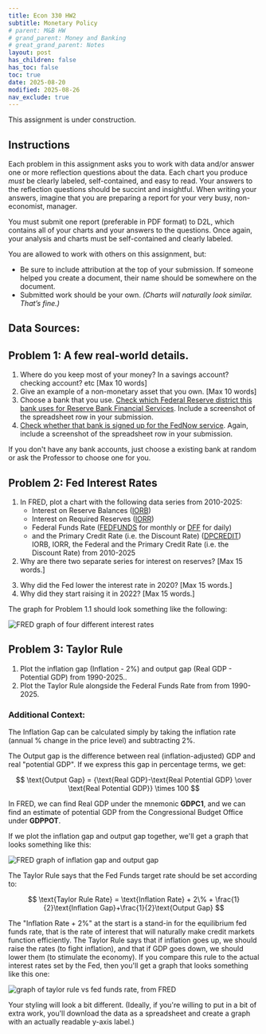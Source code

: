 ```yaml
---
title: Econ 330 HW2
subtitle: Monetary Policy
# parent: M&B HW
# grand_parent: Money and Banking
# great_grand_parent: Notes
layout: post
has_children: false
has_toc: false
toc: true
date: 2025-08-20
modified: 2025-08-26
nav_exclude: true
---
```


<!-- This assignment is adapted in-part from material by Terry J. Fitzgerald. -->

This assignment is under construction.


## Instructions

Each problem in this assignment asks you to work with data and/or answer one or more reflection questions about the data.
Each chart you produce *must* be clearly labeled, self-contained, and easy to read. 
Your answers to the reflection questions should be succint and insightful. 
When writing your answers, imagine that you are preparing a report for your very busy, non-economist, manager.

You must submit one report (preferable in PDF format) to D2L, 
which contains all of your charts and your answers to the questions.
Once again, your analysis and charts must be self-contained and clearly labeled. 

You are allowed to work with others on this assignment, but:
- Be sure to include attribution at the top of your submission. If someone helped you create a document, their name should be somewhere on the document.
- Submitted work should be your own. *(Charts will naturally look similar. That’s fine.)*



## Data Sources:

<!-- 

https://www.federalreserve.gov/paymentsystems/master-account-and-services-database-existing-access.htm 



https://www.federalreserve.gov/paymentsystems/fednow_faq.htm
https://www.plancorp.com/blog/fednow
> At its onset, only 35 institutions were participating in the FedNow service. By the start of 2024, that number has grown to 400. Participating institutions include a range of credit unions and banks across 90% of states. 
https://www.frbservices.org/financial-services/fednow/organizations
As of 20250914, 1465 banks are signed up.


https://www.federalreserve.gov/supervisionreg/state-member-banks-supervised-federal-reserve.htm
surpisingly few banks on this list... is "supervision" narrower than I thought?

Summary of economic projections:
https://fred.stlouisfed.org/release?rid=326

https://fredblog.stlouisfed.org/2024/04/rates-related-to-monetary-policy/

https://fredblog.stlouisfed.org/2025/03/breakeven-inflation/
https://fredblog.stlouisfed.org/2025/02/how-unexpected-inflation-affects-household-wealth/

Graphs of gdp per capita over time, deflated using different price indices:
https://fred.stlouisfed.org/graph/fredgraph.png?g=1MrJE&height=490
https://fred.stlouisfed.org/graph/fredgraph.png?g=1MrJX&height=490
https://fred.stlouisfed.org/graph/?g=1MrJX
https://fred.stlouisfed.org/graph/fredgraph.png?g=1MrKt&height=490
https://fred.stlouisfed.org/graph/?g=1MrKt

-->

## Problem 1: A few real-world details.

1. Where do you keep most of your money? In a savings account? checking account? etc [Max 10 words]
2. Give an example of a non-monetary asset that you own. [Max 10 words]
3. Choose a bank that you use. [Check which Federal Reserve district this bank uses for Reserve Bank Financial Services](https://www.federalreserve.gov/paymentsystems/master-account-and-services-database-existing-access.htm). Include a screenshot of the spreadsheet row in your submission.
4. [Check whether that bank is signed up for the FedNow service](https://www.frbservices.org/financial-services/fednow/organizations). Again, include a screenshot of the spreadsheet row in your submission.



If you don't have any bank accounts, just choose a existing bank at random or ask the Professor to choose one for you.

<!-- ## Context for Problem 1 -->


## Problem 2: Fed Interest Rates

1. In FRED, plot  a chart with the following data series from 2010-2025:
    - Interest on Reserve Balances ([IORB](https://fred.stlouisfed.org/series/IORB))
    - Interest on Required Reserves ([IORR](https://fred.stlouisfed.org/series/IORR))
    - Federal Funds Rate ([FEDFUNDS](https://fred.stlouisfed.org/series/FEDFUNDS) for monthly or [DFF](https://fred.stlouisfed.org/series/DFF) for daily)
    - and the Primary Credit Rate (i.e. the Discount Rate) ([DPCREDIT](https://fred.stlouisfed.org/series/DPCREDIT))
 IORB, IORR, the Federal  and the Primary Credit Rate (i.e. the Discount Rate) from 2010-2025
2. Why are there two separate series for interest on reserves? [Max 15 words.]
<!-- - Why is the primary credit rate set above the federal funds rate? [Max 15 words.] -->
3. Why did the Fed lower the interest rate in 2020? [Max 15 words.]
4. Why did they start raising it in 2022? [Max 15 words.]


The graph for Problem 1.1 should look something like the following:

![FRED graph of four different interest rates](https://fred.stlouisfed.org/graph/fredgraph.png?g=1MzlL&height=490)


<!-- 
https://fred.stlouisfed.org/graph/?id=IORB,IORR,DFF,DPCREDIT
https://fred.stlouisfed.org/graph/?id=FEDFUNDS,IORB,IORR,DPCREDIT
https://fred.stlouisfed.org/graph/?g=1MzlL

 -->



## Problem 3: Taylor Rule

1. Plot the inflation gap (Inflation - 2%) and output gap (Real GDP - Potential GDP) from 1990-2025.. 
2. Plot the Taylor Rule alongside the Federal Funds Rate from from 1990-2025.



###  Additional Context:


The Inflation Gap can be calculated simply by taking the inflation rate (annual % change in the price level) and subtracting 2%.

The Output gap is the difference between real (inflation-adjusted) GDP and real "potential GDP". If we express this gap in percentage terms, we get:


$$
\text{Output Gap} = {\text{Real GDP}-\text{Real Potential GDP} \over \text{Real Potential GDP}} \times 100
$$


In FRED, we can find Real GDP under the mnemonic **GDPC1**,
and we can find an estimate of potential GDP from the Congressional Budget Office under **GDPPOT**.

If we plot the inflation gap and output gap together, we'll get a graph that looks something like this:

![FRED graph of inflation gap and output gap](https://fred.stlouisfed.org/graph/fredgraph.png?g=1MzcY&height=490)


<!-- 
https://fred.stlouisfed.org/graph/?g=1Mzew
 -->

The Taylor Rule says that the Fed Funds target rate should be set according to:

$$
\text{Taylor Rule Rate} = \text{Inflation Rate} + 2\% + \frac{1}{2}\text{Inflation Gap}+\frac{1}{2}\text{Output Gap}
$$

The "Inflation Rate + 2%" at the start is a stand-in for the equilibrium fed funds rate, that is the rate of interest that will naturally make credit markets function efficiently.
The Taylor Rule says that if inflation goes up, we should raise the rates (to fight inflation), and that if GDP goes down, we should lower them (to stimulate the economy).
If you compare this rule to the actual interest rates set by the Fed, then you'll get a graph that looks something like this one:

![graph of taylor rule vs fed funds rate, from FRED](https://fred.stlouisfed.org/graph/fredgraph.png?g=1MvQU&height=490)

Your styling will look a bit different. 
(Ideally, if you're willing to put in a bit of extra work, you'll download the data as a spreadsheet and create a graph with an actually readable y-axis label.)

<!-- 
https://www.atlantafed.org/cqer/research/taylor-rule
https://fredblog.stlouisfed.org/2014/04/the-taylor-rule/

Should be use chained GDP Price index instead of PCEPI? GDPPI

https://fred.stlouisfed.org/graph/fredgraph.png?g=1MvQx&height=490


-->




